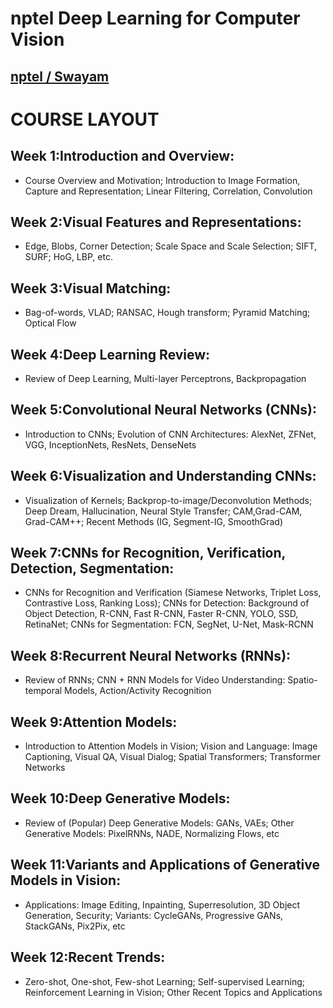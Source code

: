 # nptel Deep Learning for Computer Vision 

## [nptel / Swayam ](https://onlinecourses.nptel.ac.in/noc21_cs93/course)



# COURSE LAYOUT
## Week 1:Introduction and Overview: 
- Course Overview and Motivation; Introduction to Image Formation, Capture and Representation; Linear Filtering, Correlation,          Convolution
## Week 2:Visual Features and Representations: 
- Edge, Blobs, Corner Detection; Scale Space and Scale Selection; SIFT, SURF; HoG, LBP, etc.
## Week 3:Visual Matching:
- Bag-of-words, VLAD; RANSAC, Hough transform; Pyramid Matching; Optical Flow
## Week 4:Deep Learning Review:
- Review of Deep Learning, Multi-layer Perceptrons, Backpropagation
## Week 5:Convolutional Neural Networks (CNNs):
- Introduction to CNNs; Evolution of CNN Architectures: AlexNet, ZFNet, VGG, InceptionNets, ResNets, DenseNets
## Week 6:Visualization and Understanding CNNs:
- Visualization of Kernels; Backprop-to-image/Deconvolution Methods; Deep Dream, Hallucination, Neural Style Transfer;  	CAM,Grad-CAM, Grad-CAM++; Recent Methods (IG, Segment-IG, SmoothGrad)
## Week 7:CNNs for Recognition, Verification, Detection, Segmentation:
- CNNs for Recognition and Verification (Siamese Networks, Triplet Loss, Contrastive Loss, Ranking Loss); CNNs for 	Detection: Background of Object Detection, R-CNN, Fast R-CNN, Faster R-CNN, YOLO, SSD, RetinaNet; CNNs for 	Segmentation: FCN, SegNet, U-Net, Mask-RCNN
## Week 8:Recurrent Neural Networks (RNNs): 
- Review of RNNs; CNN + RNN Models for Video Understanding: Spatio-temporal Models, Action/Activity Recognition
## Week 9:Attention Models:
- Introduction to Attention Models in Vision; Vision and Language: Image Captioning, Visual QA, Visual Dialog; Spatial 	Transformers; Transformer Networks
## Week 10:Deep Generative Models:
- Review of (Popular) Deep Generative Models: GANs, VAEs; Other Generative Models: PixelRNNs, NADE, Normalizing 	Flows, etc
## Week 11:Variants and Applications of Generative Models in Vision: 
- Applications: Image Editing, Inpainting, Superresolution, 3D Object Generation, Security; Variants: CycleGANs, Progressive 	GANs, StackGANs, Pix2Pix, etc
## Week 12:Recent Trends:
- Zero-shot, One-shot, Few-shot Learning; Self-supervised Learning; Reinforcement Learning in Vision; Other Recent Topics 	and Applications
